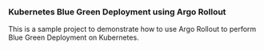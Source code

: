 ### Kubernetes Blue Green Deployment using Argo Rollout 

This is a sample project to demonstrate how to use Argo Rollout to perform Blue Green Deployment on Kubernetes.

